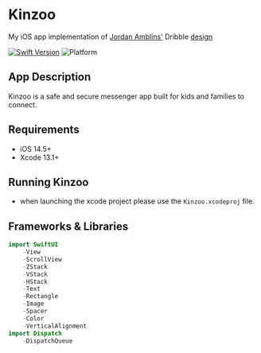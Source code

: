 # Kinzoo
My iOS app implementation of [Jordan Amblins'](https://dribbble.com/JordanAmblin) Dribble [design](https://dribbble.com/shots/7389355-Kinzoo-App-Launch)

[![Swift Version][swift-image]][swift-url]
![Platform](https://img.shields.io/cocoapods/p/LFAlertController.svg?style=flat)

## App Description
Kinzoo is a safe and secure messenger app built for kids and families to connect.

## Requirements
- iOS 14.5+
- Xcode 13.1+

## Running Kinzoo
- when launching the xcode project please use the `Kinzoo.xcodeproj` file.

## Frameworks & Libraries
``` swift
import SwiftUI
    -View
    -ScrollView
    -ZStack
    -VStack
    -HStack
    -Text
    -Rectangle
    -Image
    -Spacer
    -Color
    -VerticalAlignment
import Dispatch
    -DispatchQueue
```

[swift-image]:https://img.shields.io/badge/swift-5.0-green.svg
[swift-url]: https://swift.org/




